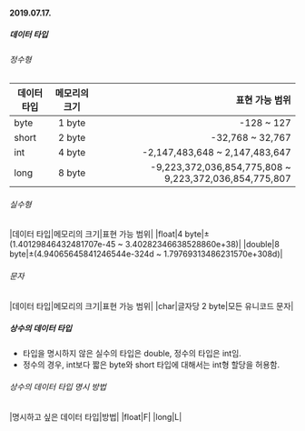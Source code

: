 #### 2019.07.17.

##### 데이터 타입

###### 정수형
|데이터 타입|메모리의 크기|표현 가능 범위|
|---|:---:|---:|
|byte|1 byte|-128 ~ 127|
|short|2 byte|-32,768 ~ 32,767|
|int|4 byte|-2,147,483,648 ~ 2,147,483,647|
|long|8 byte|-9,223,372,036,854,775,808 ~ 9,223,372,036,854,775,807|

###### 실수형
|데이터 타입|메모리의 크기|표현 가능 범위|
|float|4 byte|±(1.40129846432481707e-45 ~ 3.40282346638528860e+38)|
|double|8 byte|±(4.94065645841246544e-324d ~ 1.79769313486231570e+308d)|

###### 문자
|데이터 타입|메모리의 크기|표현 가능 범위|
|char|글자당 2 byte|모든 유니코드 문자|


##### 상수의 데이터 타입

* 타입을 명시하지 않은 실수의 타입은 double, 정수의 타입은 int임.
* 정수의 경우, int보다 짧은 byte와 short 타입에 대해서는 int형 할당을 허용함.

###### 상수의 데이터 타입 명시 방법
|명시하고 싶은 데이터 타입|방법|
|float|F|
|long|L|
